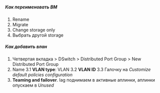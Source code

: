 ##### Как переименовать ВМ
1. Rename
2. Migrate
3. Change storage only
4. Выбрать другой storage

##### Как добавить влан
1. Четвертая вкладка > DSwitch > Distributed Port Group > New Distributed Port Group
2. Name
3.1 **VLAN type**: VLAN
3.2 **VLAN ID**
3.3 Галочку на *Customize default policies configuration*
4. **Teaming and failover**. lag поднимаем в активные аплинки, аплинки опускаем в *Unused*